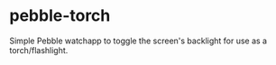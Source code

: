 pebble-torch
============

Simple Pebble watchapp to toggle the screen's backlight for use as a torch/flashlight.
